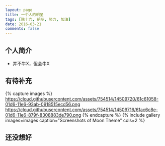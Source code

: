 ```yaml
---
layout: page
title: 一个人的朝圣
tags: [陈十六, 朝圣, 努力, 加油]
date: 2016-03-21
comments: false
---
```

<!--    
<center><a href="http://taylantatli.github.io/Moon"><b>Moon</b></a> is a minimal, one column jekyll theme.</center>
-->
## 个人简介
* 并不牛X，但会牛X
<!--
<center><a href="https://github.com/ToGetHer16/ToGetHer/blob/master/Hadoop"><b>黄金屋</b></a></center>
<center><a href="hhttps://github.com/ToGetHer16/ToGetHer/blob/master/Spark"><b>颜如玉</b></a></center>
-->
## 有待补充

{% capture images %}
    https://cloud.githubusercontent.com/assets/754514/14509720/61c61058-01d6-11e6-93ab-0918515ecd56.png
    https://cloud.githubusercontent.com/assets/754514/14509716/61ac6c8e-01d6-11e6-879f-8308883de790.png
{% endcapture %}
{% include gallery images=images caption="Screenshots of Moon Theme" cols=2 %}
<!--
See a [live version of shiliu](http://together16.github.io) hosted on GitHub.
-->
## 还没想好
<!--
To learn how to install and use this theme check out the [Setup Guide](http://taylantatli.me/Moon/moon-theme/) for more information.
      
[Install Moon](https://github.com/TaylanTatli/Moon){: .btn}
-->

